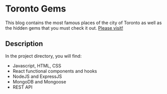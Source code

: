 # Toronto Gems

This blog contains the most famous places of the city of Toronto as well as the hidden gems that you must check it out.
[Please visit!](https://blog-toronto-app.onrender.com/#/)

## Description

In the project directory, you will find:

- Javascript, HTML, CSS
- React functional components and hooks
- NodeJS and ExpressJS
- MongoDB and Mongoose
- REST API



